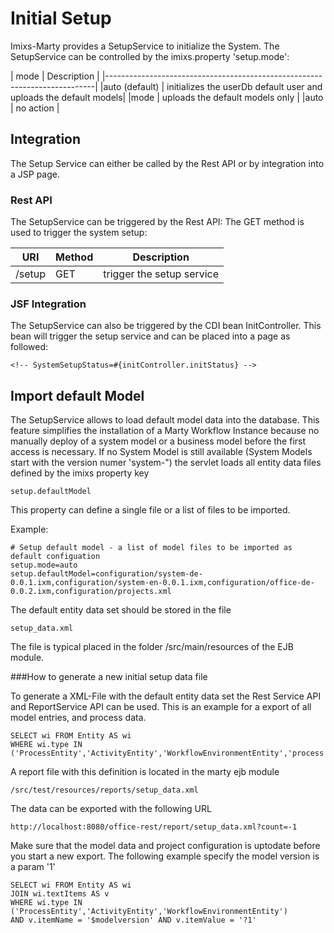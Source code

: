 # Initial Setup

Imixs-Marty provides a SetupService to initialize the System. The SetupService can be controlled by the 
imixs.property 'setup.mode':


| mode  | Description                               						|
|---------------------------------------------------------------------------|
|auto (default)	| initializes the userDb default user and uploads the default models|
|mode	| uploads the default models only									|
|auto	| no action 														|

## Integration
The Setup Service can either be called by the Rest API or by integration into a JSP page.

### Rest API 
The SetupService can be triggered by the Rest API:
The GET method is used to trigger the system setup:


| URI                                           | Method| Description                                                           | 
|-----------------------------------------------|-------|----------------------------------------------------------------|
| /setup                                        | GET  | trigger the setup service |



### JSF Integration

The SetupService can also be triggered by the CDI bean InitController. This bean will trigger the setup service and 
can be placed into a page as followed:

	<!-- SystemSetupStatus=#{initController.initStatus} -->



## Import default Model

The SetupService allows to load default model data  into the database. This feature simplifies the installation of a Marty Workflow Instance  because no manually deploy of a system model or a business model before the first access  is necessary.
If no System Model is still available  (System Models start with the version numer 'system-") the servlet loads all entity data files defined by the imixs property key 

    setup.defaultModel

This property can define a single file or a list of files to be imported.

Example:

    # Setup default model - a list of model files to be imported as default configuation
    setup.mode=auto
    setup.defaultModel=configuration/system-de-0.0.1.ixm,configuration/system-en-0.0.1.ixm,configuration/office-de-0.0.2.ixm,configuration/projects.xml

The default entity data set should be stored in the file

    setup_data.xml

The file is typical placed in the folder /src/main/resources of the EJB module.



###How to generate a new initial setup data file

To generate a XML-File with the default entity data set the Rest Service API and 
ReportService API can be used. This is an example for a export of all model entries, 
and process data.

    SELECT wi FROM Entity AS wi
    WHERE wi.type IN ('ProcessEntity','ActivityEntity','WorkflowEnvironmentEntity','process','configuration')
 

A report file with this definition is located in the marty ejb module 
 
    /src/test/resources/reports/setup_data.xml

The data can be exported with the following URL

    http://localhost:8080/office-rest/report/setup_data.xml?count=-1

Make sure that the model data and project configuration is uptodate before you start a  new export. The following example specify the model version is a param '1'

    SELECT wi FROM Entity AS wi
    JOIN wi.textItems AS v
    WHERE wi.type IN ('ProcessEntity','ActivityEntity','WorkflowEnvironmentEntity')
    AND v.itemName = '$modelversion' AND v.itemValue = '?1'

 